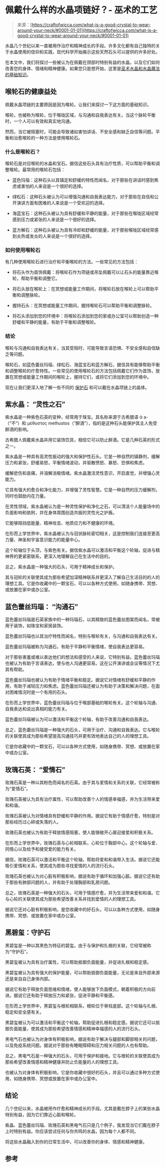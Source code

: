 <!--yml

类别：未分类

日期：2024年06月12日 18:10:23

-->

# 佩戴什么样的水晶项链好？- 巫术的工艺

> 来源：[https://craftofwicca.com/what-is-a-good-crystal-to-wear-around-your-neck/#0001-01-01](https://craftofwicca.com/what-is-a-good-crystal-to-wear-around-your-neck/#0001-01-01)

水晶几个世纪以来一直被用作治疗和精神成长的手段。许多文化都有自己独特的关于水晶使用的信仰和实践，现代科学开始揭示这些天然石头可以提供的许多好处。

在本文中，我们将探讨一些被认为在佩戴在颈部时特别有益的水晶，以及它们如何改善您的身体、情绪和精神健康。如果您只是想开始，这里是[巫术水晶和水晶魔法的基础知识](https://craftofwicca.com/wiccan-crystal-magic/)。

## 喉轮石的健康益处

佩戴水晶项链的主要原因是因为喉轮。让我们来探讨一下这方面的基础知识。

喉轮，也被称为喉轮，位于喉咙区域，与沟通和自我表达有关。当这个脉轮平衡时，一个人可以有效和真实地沟通。

然而，当它被阻塞时，可能会导致诸如害怕讲话、不安全感和缺乏自信等问题。平衡和治愈喉轮的一种方法是使用喉轮石。

### 什么是喉轮石？

喉轮石是对应喉轮的水晶和宝石。据信这些石头具有治疗性质，可以帮助平衡和调整喉轮。最常用的喉轮石包括：

*   蓝色玛瑙：这种石头以其镇定和舒缓的特性而闻名，对于那些在讲话时感到焦虑或害怕的人来说是一个很好的选择。

+   绿松石：这种石头被认为可以增强沟通和自我表达能力，对于那些在自信和公开演讲方面有困难的人来说是一个受欢迎的选择。

+   海蓝宝石：这种石头被认为具有舒缓和平静的能量，对于那些在喉咙区域经常感到压力或紧张的人来说是一个很好的选择。

+   蓝方解石：这种石头被认为具有冷却和舒缓的能量，对于那些喉咙区域经常感到炎热或发炎的人来说是一个很好的选择。

### 如何使用喉轮石

有几种使用喉轮石进行治疗和平衡喉轮的方法。一些常见的方法包括：

*   将石头作为首饰佩戴：将喉轮石作为项链或吊坠佩戴可以让石头的能量靠近喉轮，帮助平衡和调整它。

+   将石头放在喉轮上：在冥想或能量工作期间，将喉轮石放在喉轮上可以帮助平衡和调整脉轮。

+   握持石头：在冥想或能量工作期间，握持喉轮石可以帮助平衡和调整脉轮。

+   将石头添加到您的环境中：将喉轮石添加到您的家或办公室可以帮助创造一种舒缓和平静的能量，有助于平衡和调整喉轮。

### 结论

喉轮与沟通和自我表达有关，当其受阻时，可能导致言语恐惧、不安全感和自信缺乏等问题。

喉轮石，如蓝色蕾丝玛瑙、绿松石、海蓝宝石和蓝方解石，据信具有能够帮助平衡和调整喉轮的疗愈特性。一些常见的使用喉轮石的方法包括佩戴它们作为首饰，放置在冥想或能量工作期间的喉轮上，握持它们，或将它们添加到您的环境中。

现在让我们更深入地了解一些不同的 [保护石](https://craftofwicca.com/stones-for-protection-8-best-protective-crystals/) 和可以戴在水晶项链上的晶体。

## 紫水晶： “灵性之石”

紫水晶是一种紫色石英的变种，经常用于珠宝。其名称来源于古希腊语 ἀ a-（“不”）和 μέθυστος methustos（“醉酒”），指的是这种石头能保护其主人免受醉酒的影响。

古希腊人佩戴紫水晶并用它装饰饮具，相信它可以防止醉酒。它是几种石英的形式之一。

紫水晶是一种具有高灵性振动的强大和保护性石头。它是一种自然的镇静剂，缓解压力和紧张，舒缓易怒，平衡情绪波动，并驱散愤怒、暴怒、恐惧和焦虑。

缓解悲伤和哀痛，并溶解消极情绪。紫水晶激活灵性意识，开启直觉，并增强心灵能力。

它具有强大的愈合和净化能力，并增强了灵性智慧。它是一种自然的压力缓解剂，同时也鼓励内在力量。

在灵性领域，紫水晶被认为是一种灵性保护和净化之石，可以清洁个人能量场中的负面影响和依附，并在身体周围创造共振的灵性光之护盾。

它能够阻挡低能量、精神攻击、地质应力和不健康的环境。

在形而上学世界中，紫水晶被认为与冠状脉轮密切相关，这是控制我们连接至更高力量、神圣和宇宙意识能力的能量中心。

这个轮轴位于头顶，与紫色有关。据信紫水晶可以激活和平衡这个轮轴，促进与精神界的更紧密联系，更深入地理解自己在生活中的目的。

总之，紫水晶是一种强大的石头，可用于精神成长和保护。

其与冠轮的关联使其成为那些希望加深精神联系并更深入了解自己生活目的的人的理想工具。它是你收藏中的一颗宝石，可以以各种方式使用，如随身携带、冥想、或放置在家中或办公室。

## 蓝色蕾丝玛瑙： “沟通石”

蓝色蕾丝玛瑙是石英家族中的一种玛瑙石，以其精致的蓝色蕾丝图案而闻名，常被用于装饰，如珠宝和家居装饰。

蓝色蕾丝玛瑙也以其治疗特性而闻名，特别与喉轮有关，与沟通和自我表达有关。

蓝色蕾丝玛瑙被称为沟通石，有助于平静和平衡情绪，使自我表达更容易。

对于那些害羞或难以表达他们的想法和感受的人来说，它特别有益。蓝色蕾丝玛瑙也被认为有助于言语表达，使与他人沟通更容易。这在公开演讲或会议等情况下尤其有帮助。

蓝色蕾丝玛瑙也被认为有助于情绪平衡和稳定。据说它对情绪有舒缓和平静的作用，有助于减轻压力和焦虑。蓝色蕾丝玛瑙还被认为有助于决策和解决问题，在面对困难情况时是一个有用的石头。

在形而上学世界中，蓝色蕾丝玛瑙与位于喉部基础的喉轮有关。这个轮轴与沟通、自我表达和说出真相的能力有关。

蓝色蕾丝玛瑙被认为可以激活和平衡这个轮轴，有助于改善沟通和自我表达。

总之，蓝色蕾丝玛瑙是一种强大的石头，可用于治疗、沟通和自我表达。它与喉轮的关联使其成为那些希望提高沟通技巧并更有效地表达自己的人的理想工具。

它是你收藏中的一颗宝石，可以以各种方式使用，如随身携带、冥想、或放置在家中或办公室。

## 玫瑰石英： “爱情石”

玫瑰石英是一种以其粉色而闻名的石英。由于其与爱情和关系的关联，它经常被称为“爱情石”。

玫瑰石英被认为具有治疗属性，可以帮助改善个人的情感幸福感，并为生活带来爱和和谐。

玫瑰石英被认为对情绪具有舒缓和平静的作用。据说它有助于情感疗愈，特别是对那些经历过心碎或失落的人。

玫瑰石英也被认为有助于释放情感阻塞，使人能够敞开心扉迎接爱和积极关系。

在形而上学世界中，玫瑰石英与心轮相联系，心轮位于胸部中心。这个轮轴与爱、同情心以及给予和接受爱的能力有关。

据信，玫瑰石英可以激活和平衡这个轮轴，帮助将爱和和谐带入生活。据说它还能吸引爱情和关系，使其成为那些寻找爱情的人的流行石头。

玫瑰石英也被认为对心脏有积极影响，据说有助于循环和加强心脏。据说它还有助于那些有肺部问题的人，并有助于处理胸部和乳房问题。

总之，玫瑰石英是一种强大的石头，可用于情感疗愈，并为生活带来爱和和谐。它与心轮的关联使其成为那些希望改善关系并找到爱情的人的理想工具。

据说它还对心脏有积极影响，是您收藏中的好石头，可以以各种方式使用，如随身携带、冥想、或放置在家中或办公室。

## 黑碧玺：守护石

黑碧玺是一种以其黑色为特征的碧玺。由于与保护和扎根的关联，它经常被称为“守护石”。

黑碧玺被认为具有治疗属性，可以帮助抵御负面能量，并促进扎根和稳定感。

黑碧玺被认为具有强大的保护能量，可以帮助抵御负面能量，无论是来自外部来源还是来自自己身体内部。

据说它有助于释放负面思维和情绪，使人能够放下负面模式，朝着积极的方向前进。据说它还有助于释放压力和紧张，促进平静和平衡感。

在形而上学世界中，黑碧玺与根轮相联系，根轮位于脊柱底部。这个轮轴与扎根、稳定和安全感有关。

黑碧玺被认为可以激活和平衡这个轮轴，帮助促进扎根和稳定感。据说它还可以抵御负面能量，使其成为那些希望改善情感和精神幸福感的人的流行石头。

黑电气石也被认为对身体有积极影响，据说有助于解决与腿部和脚部相关的问题，以及免疫系统问题。据说对于那些有睡眠障碍和压力相关问题的人也有帮助。

总之，黑电气石是一种强大的石头，可用于保护和接地。它与根轮的关联使其成为那些希望改善情感和精神健康并防止负能量的人的理想工具。

也被认为对身体有积极影响，它是你收藏中很好的石头，并且可以通过多种方式使用，如随身携带、冥想或放置在家中或办公室中。

## 结论

几个世纪以来，水晶被用作疗愈和精神成长的手段。尤其是戴在脖子上的某些水晶特别有益，因为它们靠近心脏和喉轮。

紫晶、蓝色蕾丝玛瑙、玫瑰石英和黑电气石只是几个例子，我发现当它们戴在脖子上时特别有益。你应该尝试任何与你共鸣的水晶，因为每个人都不同。

将这些水晶融入到你的日常生活中，可以改善你的身体、情感和精神健康。

## 参考
